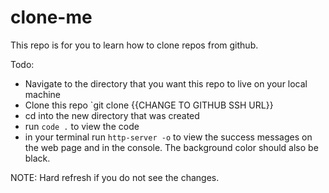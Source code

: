 # clone-me

This repo is for you to learn how to clone repos from github.

Todo:
- Navigate to the directory that you want this repo to live on your local machine
- Clone this repo `git clone {{CHANGE TO GITHUB SSH URL}}
- cd into the new directory that was created
- run `code .` to view the code
- in your terminal run `http-server -o` to view the success messages on the web page and in the console. The background color should also be black. 

NOTE: Hard refresh if you do not see the changes.
